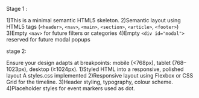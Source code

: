 Stage 1 :

1)This is a minimal semantic HTML5 skeleton.
2)Semantic layout using HTML5 tags (`<header>`, `<nav>`, `<main>`, `<section>`, `<article>`, `<footer>`)
3)Empty `<nav>` for future filters or categories
4)Empty `<div id="modal">` reserved for future modal popups

stage 2:

Ensure your design adapts at breakpoints: mobile (<768px), tablet (768–1023px), desktop (≥1024px). 
1)Styled  HTML into a responsive, polished layout A styles.css implemented
2)Responsive layout using Flexbox or CSS Grid for the timeline. 
3)Header styling, typography, colour scheme. 
4)Placeholder styles for event markers used as dot.